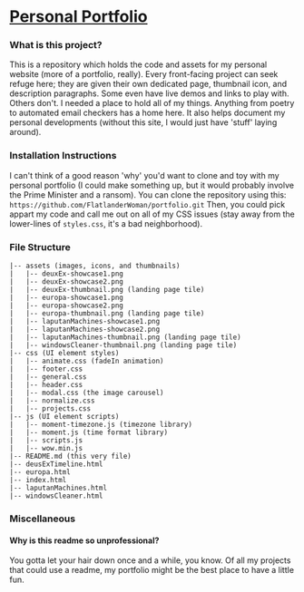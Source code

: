 # [Personal Portfolio](http://bassi.li) 

### What is this project?
This is a repository which holds the code and assets for my personal website (more of a portfolio, really). 
Every front-facing project can seek refuge here; they are given their own dedicated page, thumbnail icon, 
and description paragraphs. Some even have live demos and links to play with. Others don't. I needed a place to hold all of my things. Anything from poetry to automated email checkers has a home here. 
It also helps document my personal developments (without this site, I would just have 'stuff' laying around).

### Installation Instructions
I can't think of a good reason 'why' you'd want to clone and toy with my personal portfolio 
(I could make something up, but it would probably involve the Prime Minister and a ransom). You can clone the 
repository using this: `https://github.com/FlatlanderWoman/portfolio.git` Then, you could pick appart my code and 
call me out on all of my CSS issues (stay away from the lower-lines of `styles.css`, it's a bad neighborhood).

### File Structure
```
|-- assets (images, icons, and thumbnails)
|   |-- deuxEx-showcase1.png
|   |-- deuxEx-showcase2.png
|   |-- deuxEx-thumbnail.png (landing page tile)
|   |-- europa-showcase1.png
|   |-- europa-showcase2.png
|   |-- europa-thumbnail.png (landing page tile)
|   |-- laputanMachines-showcase1.png
|   |-- laputanMachines-showcase2.png
|   |-- laputanMachines-thumbnail.png (landing page tile)
|   |-- windowsCleaner-thumbnail.png (landing page tile)
|-- css (UI element styles)
|   |-- animate.css (fadeIn animation)
|   |-- footer.css
|   |-- general.css
|   |-- header.css
|   |-- modal.css (the image carousel)
|   |-- normalize.css 
|   |-- projects.css
|-- js (UI element scripts)
|   |-- moment-timezone.js (timezone library)
|   |-- moment.js (time format library)
|   |-- scripts.js
|   |-- wow.min.js
|-- README.md (this very file)
|-- deusExTimeline.html
|-- europa.html
|-- index.html
|-- laputanMachines.html
|-- windowsCleaner.html
```

### Miscellaneous
#### Why is this readme so unprofessional?
You gotta let your hair down once and a while, you know. Of all my projects that could use a readme, my portfolio 
might be the best place to have a little fun.
